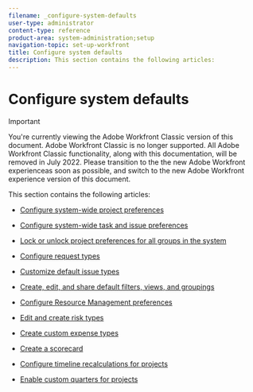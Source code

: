 ```yaml
---
filename: _configure-system-defaults
user-type: administrator
content-type: reference
product-area: system-administration;setup
navigation-topic: set-up-workfront
title: Configure system defaults
description: This section contains the following articles:
---
```


# Configure system defaults

>[!IMPORTANT]
>
>You're currently viewing the Adobe Workfront Classic version of this document. Adobe Workfront Classic is no longer supported. All Adobe Workfront Classic functionality, along with this documentation, will be removed in July 2022. Please transition to the the new Adobe Workfront experienceas soon as possible, and switch to the new Adobe Workfront experience version of this document.

This section contains the following articles:

* [Configure system-wide project preferences](../../../administration-and-setup/set-up-workfront/configure-system-defaults/set-project-preferences.md) 
* [Configure system-wide task and issue preferences](../../../administration-and-setup/set-up-workfront/configure-system-defaults/set-task-issue-preferences.md) 
* [Lock or unlock project preferences for all groups in the system](../../../administration-and-setup/set-up-workfront/configure-system-defaults/lock-or-unlock-project-preferences-for-groups-system.md) 
* [Configure request types](../../../administration-and-setup/set-up-workfront/configure-system-defaults/configure-request-types.md) 
* [Customize default issue types](../../../administration-and-setup/set-up-workfront/configure-system-defaults/customize-default-issue-types.md) 
* [Create, edit, and share default filters, views, and groupings](../../../administration-and-setup/set-up-workfront/configure-system-defaults/create-and-share-default-fvgs.md) 
* [Configure Resource Management preferences](../../../administration-and-setup/set-up-workfront/configure-system-defaults/configure-resource-mgmt-preferences.md)

  <!--
  <li data-mc-conditions="QuicksilverOrClassic.Draft mode"><a href="../../../administration-and-setup/set-up-workfront/configure-system-defaults/configure-delegation-preferences.md" class="MCXref xref" xrefformat="{para}">Configure Delegation preferences</a> </li>
  -->

* [Edit and create risk types](../../../administration-and-setup/set-up-workfront/configure-system-defaults/edit-create-risk-types.md) 
* [Create custom expense types](../../../administration-and-setup/set-up-workfront/configure-system-defaults/create-custom-expense-types.md) 
* [Create a scorecard](../../../administration-and-setup/set-up-workfront/configure-system-defaults/create-scorecard.md) 
* [Configure timeline recalculations for projects](../../../administration-and-setup/set-up-workfront/configure-system-defaults/configure-timeline-recalculations-projects.md) 
* [Enable custom quarters for projects](../../../administration-and-setup/set-up-workfront/configure-system-defaults/enable-custom-quarters-projects.md)

